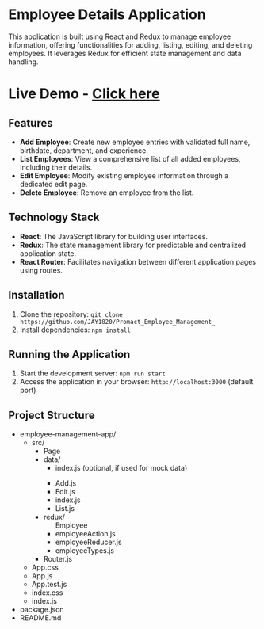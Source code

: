 # Employee Details Application

This application is built using React and Redux to manage employee information, offering functionalities for adding, listing, editing, and deleting employees. It leverages Redux for efficient state management and data handling.

# Live Demo  - [Click here](https://employeesdetail.vercel.app/)

## Features

- **Add Employee**: Create new employee entries with validated full name, birthdate, department, and experience.
- **List Employees**: View a comprehensive list of all added employees, including their details.
- **Edit Employee**: Modify existing employee information through a dedicated edit page.
- **Delete Employee**: Remove an employee from the list.

## Technology Stack

- **React**: The JavaScript library for building user interfaces.
- **Redux**: The state management library for predictable and centralized application state.
- **React Router**: Facilitates navigation between different application pages using routes.

## Installation

1. Clone the repository: `git clone https://github.com/JAY1820/Promact_Employee_Management_`
2. Install dependencies: `npm install` 

## Running the Application

1. Start the development server: `npm run start` 
2. Access the application in your browser: `http://localhost:3000` (default port)

## Project Structure
<!DOCTYPE html>
<html>
<body>
<ul>
  <li>employee-management-app/
    <ul>
      <li>src/
        <ul>
          <li>Page
           <li>data/
            <ul>
              <li>index.js (optional, if used for mock data)</li>
            </ul>
          </li>
            <ul>
              <li>Add.js</li>
              <li>Edit.js</li>
              <li>index.js</li>
              <li>List.js</li>
            </ul>
          </li>
          <li>redux/
              <ul>Employee
               <li>employeeAction.js</li>
               <li>employeeReducer.js</li>
               <li>employeeTypes.js</li>
              </ul>
              <li>Router.js</li>
            </ul>
          </li>
          <li>App.css</li>
          <li>App.js</li>
          <li>App.test.js</li>
          <li>index.css</li>
          <li>index.js</li>
        </ul>
      </li>
      <li>package.json</li>
      <li>README.md</li>
    </ul>
  </li>
</ul>

</body>
</html>
